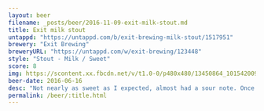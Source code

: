 ```yaml
---
layout: beer
filename: _posts/beer/2016-11-09-exit-milk-stout.md
title: Exit milk stout
untappd: "https://untappd.com/b/exit-brewing-milk-stout/1517951"
brewery: "Exit Brewing"
breweryURL: "https://untappd.com/w/exit-brewing/123448"
style: "Stout - Milk / Sweet"
score: 8
img: https://scontent.xx.fbcdn.net/v/t1.0-0/p480x480/13450864_10154200938523745_2403941117496205897_n.jpg?oh=2c4a5b5555ed84336c891efb350d013e&oe=594A5491
beer-date: 2016-06-16
desc: "Not nearly as sweet as I expected, almost had a sour note. Once I got used to it it was an enjoyable drink"
permalink: /beer/:title.html
---
```

